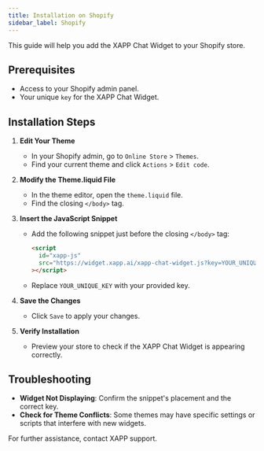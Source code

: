 ```yaml
---
title: Installation on Shopify
sidebar_label: Shopify
---
```


This guide will help you add the XAPP Chat Widget to your Shopify store.

## Prerequisites

- Access to your Shopify admin panel.
- Your unique `key` for the XAPP Chat Widget.

## Installation Steps

1. **Edit Your Theme**

   - In your Shopify admin, go to `Online Store` > `Themes`.
   - Find your current theme and click `Actions` > `Edit code`.

2. **Modify the Theme.liquid File**

   - In the theme editor, open the `theme.liquid` file.
   - Find the closing `</body>` tag.

3. **Insert the JavaScript Snippet**

   - Add the following snippet just before the closing `</body>` tag:
     ```html
     <script
       id="xapp-js"
       src="https://widget.xapp.ai/xapp-chat-widget.js?key=YOUR_UNIQUE_KEY"
     ></script>
     ```
   - Replace `YOUR_UNIQUE_KEY` with your provided key.

4. **Save the Changes**

   - Click `Save` to apply your changes.

5. **Verify Installation**
   - Preview your store to check if the XAPP Chat Widget is appearing correctly.

## Troubleshooting

- **Widget Not Displaying**: Confirm the snippet's placement and the correct key.
- **Check for Theme Conflicts**: Some themes may have specific settings or scripts that interfere with new widgets.

For further assistance, contact XAPP support.
